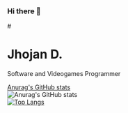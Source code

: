 ### Hi there 👋

<!--
**jdtp125753/jdtp125753** is a ✨ _special_ ✨ repository because its `README.md` (this file) appears on your GitHub profile.

Here are some ideas to get you started:

- 🔭 I’m currently working on C#, Nextjs
- 🌱 I’m currently learning C#, .Net
- 👯 I’m looking to collaborate on Xirox
- 🤔 I’m looking for help with .Net
- 💬 Ask me about C#
- 📫 How to reach me: ...
- 😄 Pronouns: ...
- ⚡ Fun fact: ...
-->
#<h1>Jhojan D.</h1>

<p>Software and Videogames Programmer</p>

[Anurag's GitHub stats](https://github-readme-stats.vercel.app/api?username=jdtp125753&show_icons=true&theme=radical)
<br>
![Anurag's GitHub stats](https://github-readme-stats.vercel.app/api?username=jdtp125753&show_icons=true&theme=radical)
<br>
[![Top Langs](https://github-readme-stats.vercel.app/api/top-langs/?username=jdtp125753&layout=compact)](https://github.com/anuraghazra/github-readme-stats)
<br>
